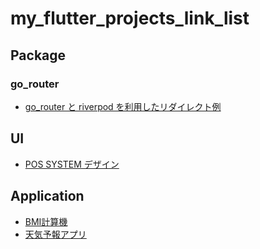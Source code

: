 # my_flutter_projects_link_list

## Package

### go_router

* [go_router と riverpod を利用したリダイレクト例](https://github.com/gentaro-wf/go_router_redirect_sample)

## UI

* [POS SYSTEM デザイン](https://github.com/gentaro-wf/POS-System-Design)

## Application

* [BMI計算機](https://github.com/gentaro-wf/bmi_calculator)
* [天気予報アプリ](https://github.com/gentaro-wf/weather_app)